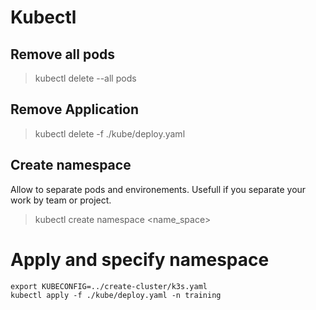 # Kubectl

## Remove all pods
> kubectl delete --all pods

## Remove Application
>kubectl delete -f ./kube/deploy.yaml

## Create namespace
Allow to separate pods and environements. Usefull if you separate your work by team or project.
> kubectl create namespace <name_space>

# Apply and specify namespace
```console
export KUBECONFIG=../create-cluster/k3s.yaml
kubectl apply -f ./kube/deploy.yaml -n training
```
